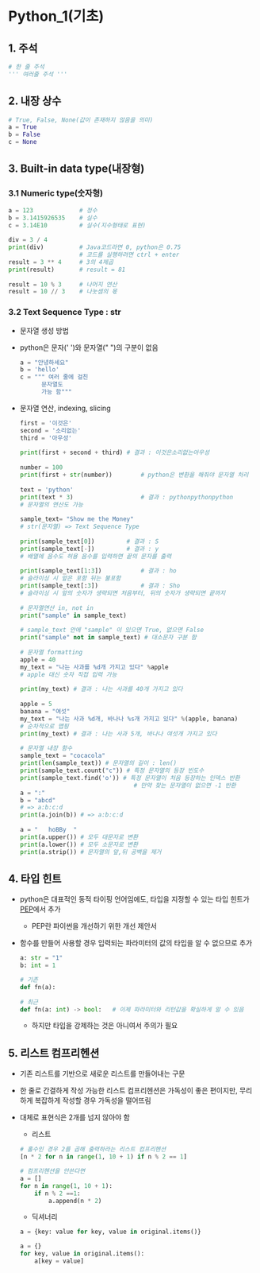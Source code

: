 # Python_1(기초)

## 1. 주석

   ```python
# 한 줄 주석
''' 여러줄 주석 ''' 
   ```

## 2. 내장 상수

   ```python
# True, False, None(값이 존재하지 않음을 의미)
a = True
b = False
c = None
   ```

## 3. Built-in data type(내장형)

### 3.1 Numeric type(숫자형)

```python
a = 123				# 정수
b = 3.1415926535	# 실수
c = 3.14E10			# 실수(지수형태로 표현)
  
div = 3 / 4
print(div)			# Java코드라면 0, python은 0.75
  					# 코드를 실행하려면 ctrl + enter
result = 3 ** 4		# 3의 4제곱
print(result)		# result = 81
  
result = 10 % 3		# 나머지 연산
result = 10 // 3	# 나눗셈의 몫
```

### 3.2 Text Sequence Type : str

- 문자열 생성 방법

- python은 문자(' ')와 문자열(" ")의 구분이 없음

  ```python
  a = "안녕하세요"
  b = 'hello'
  c = """ 여러 줄에 걸친
      	문자열도
      	가능 함"""
  ```

- 문자열 연산, indexing, slicing

  ```python
  first = '이것은'
  second = '소리없는'
  third = '아우성'
      
  print(first + second + third)	# 결과 : 이것은소리없는아우성
      
  number = 100
  print(first + str(number))		# python은 변환을 해줘야 문자열 처리
      
  text = 'python'
  print(text * 3)					# 결과 : pythonpythonpython
  # 문자열의 연산도 가능
     
  sample_text= "Show me the Money"
  # str(문자열) => Text Sequence Type
     
  print(sample_text[0])			# 결과 : S
  print(sample_text[-])			# 결과 : y
  # 배열에 음수도 허용 음수를 입력하면 끝의 문자를 출력
      
  print(sample_text[1:3])			# 결과 : ho
  # 슬라이싱 시 앞은 포함 뒤는 불포함
  print(sample_text[:3])			# 결과 : Sho
  # 슬라이싱 시 앞의 숫자가 생략되면 처음부터, 뒤의 숫자가 생략되면 끝까지
      
  # 문자열연산 in, not in
  print("sample" in sample_text)
      
  # sample_text 안에 "sample" 이 있으면 True, 없으면 False
  print("sample" not in sample_text) # 대소문자 구분 함
      
  # 문자열 formatting
  apple = 40
  my_text = "나는 사과를 %d개 가지고 있다" %apple 
  # apple 대신 숫자 직접 입력 가능
      
  print(my_text) # 결과 : 나는 사과를 40개 가지고 있다
     
  apple = 5
  banana = "여섯"
  my_text = "나는 사과 %d개, 바나나 %s개 가지고 있다" %(apple, banana) 
  # 순차적으로 맵핑
  print(my_text) # 결과 : 나는 사과 5개, 바나나 여섯개 가지고 있다
      
  # 문자열 내장 함수
  sample_text = "cocacola"
  print(len(sample_text)) # 문자열의 길이 : len()
  print(sample_text.count("c")) # 특정 문자열의 등장 빈도수
  print(sample_text.find('o')) # 특정 문자열이 처음 등장하는 인덱스 반환
                                  # 만약 찾는 문자열이 없으면 -1 반환
  a = ":"
  b = "abcd"
  # => a:b:c:d
  print(a.join(b)) # => a:b:c:d
      
  a = "   hoBBy  "
  print(a.upper()) # 모두 대문자로 변환
  print(a.lower()) # 모두 소문자로 변환
  print(a.strip()) # 문자열의 앞,뒤 공백을 제거
  ```

## 4. 타입 힌트

- python은 대표적인 동적 타이핑 언어임에도, 타입을 지정할 수 있는 타입 힌트가 [PEP](https://www.python.org/dev/peps/848)에서 추가

  - PEP란 파이썬을 개선하기 위한 개선 제안서

- 함수를 만들어 사용할 경우 입력되는 파라미터의 값의 타입을 알 수 없으므로 추가

  ```python
  a: str = "1"
  b: int = 1
  ```

  ```python
  # 기존
  def fn(a):
      
  # 최근
  def fn(a: int) -> bool:	# 이제 파라미터와 리턴값을 확실하게 알 수 있음
  ```

  - 하지만 타입을 강제하는 것은 아니여서 주의가 필요


## 5. 리스트 컴프리헨션

- 기존 리스트를 기반으로 새로운 리스트를 만들어내는 구문

- 한 줄로 간결하게 작성 가능한 리스트 컴프리헨션은 가독성이 좋은 편이지만, 무리하게 복잡하게 작성할 경우 가독성을 떨어뜨림

- 대체로 표현식은 2개를 넘지 않아야 함

  - 리스트

  ```python
  # 홀수인 경우 2를 곱해 출력하라는 리스트 컴프리헨션
  [n * 2 for n in range(1, 10 + 1) if n % 2 == 1]
  
  # 컴프리헨션을 안쓴다면
  a = []
  for n in range(1, 10 + 1):
      if n % 2 ==1:
          a.append(n * 2)
  ```

  - 딕셔너리

  ```python
  a = {key: value for key, value in original.items()}
  
  a = {}
  for key, value in original.items():
      a[key = value]
  ```
